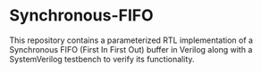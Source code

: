 # Synchronous-FIFO
This repository contains a parameterized RTL implementation of a Synchronous FIFO (First In First Out) buffer in Verilog along with a SystemVerilog testbench to verify its functionality.
